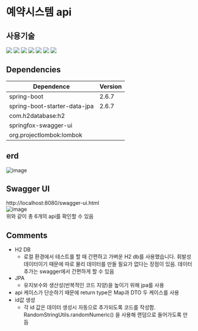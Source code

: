 # 예약시스템 api   
   
## 사용기술
<img src="https://img.shields.io/badge/java-007396?style=for-the-badge&logo=java&logoColor=white"> <img src="https://img.shields.io/badge/jpa-007396?style=for-the-badge&logo=java&logoColor=white"> <img src="https://img.shields.io/badge/springboot-6DB33F?style=for-the-badge&logo=springboot&logoColor=white"> <img src="https://img.shields.io/badge/gradle-02303A?style=for-the-badge&logo=gradle&logoColor=white"> <img src="https://img.shields.io/badge/swagger-85EA2D?style=for-the-badge&logo=swagger&logoColor=white"> <img src="https://img.shields.io/badge/Junit-25A162?style=for-the-badge&logo=JUnit5&logoColor=white"> <img src="https://img.shields.io/badge/H2DB-01B4E4?style=for-the-badge&logoColor=white">

## Dependencies

|Dependence|Version|
|------|---|
|spring-boot|2.6.7|
|spring-boot-starter-data-jpa|2.6.7|
|com.h2database:h2||
|springfox-swagger-ui||
|org.projectlombok:lombok||

## erd
![image](https://user-images.githubusercontent.com/48234814/178152935-c583753d-9022-4037-81cb-418cbbefa7cf.png) 

## Swagger UI
http://localhost:8080/swagger-ui.html   
![image](https://user-images.githubusercontent.com/48234814/178153091-8b13fe00-d6e3-468b-a192-89b9ac944da8.png)   
위와 같이 총 6개의 api를 확인할 수 있음

## Comments
* H2 DB
  * 로컬 환경에서 테스트를 할 때 간편하고 가벼운 H2 db를 사용했습니다. 휘발성 데이터이기 때문에 따로 물리 데이터를 만들 필요가 없다는 장점이 있음. 데이터 추가는 swagger에서 간편하게 할 수 있음
* JPA
  * 유지보수와 생산성(반복적인 코드 지양)을 높이기 위해 jpa를 사용
* api 케이스가 단순하기 때문에 return type은 Map과 DTO 두 케이스를 사용
* id값 생성
  * 각 id 값은 데이터 생성시 자동으로 추가되도록 코드를 작성함. RandomStringUtils.randomNumeric() 을 사용해 랜덤으로 들어가도록 만듬
